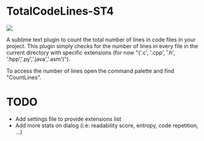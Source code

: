 # TotalCodeLines-ST4
![]([https://ibb.co/w0yb1pr](https://i.ibb.co/1vZpxRJ/Screenshot-2023-08-11-at-01-05-41.png))

A sublime text plugin to count the total number of lines in code files in your project. This plugin simply checks for the number of lines in every file in the current directory with specific extensions (for now "('.c', '.cpp', '.h', '.hpp','.py','.java','.asm')").

To access the number of lines open the command palette and find "CountLines".

# TODO
- Add settings file to provide extensions list
- Add more stats on dialog (i.e: readability score, entropy, code repetition, ...)
